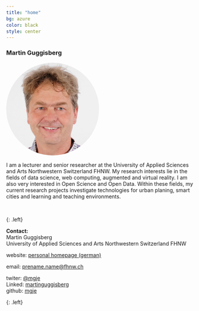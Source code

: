 ```yaml
---
title: "home"
bg: azure
color: black
style: center
---
```

### Martin Guggisberg
<img src="img/mgje.jpeg" style="border-radius: 256px !important; max-height: 250px;"/>

I am a lecturer and senior researcher at the University of Applied Sciences and Arts Northwestern Switzerland FHNW. My research interests lie in the fields of data science, web computing, augmented and virtual reality.
I am also very interested in Open Science and Open Data. Within these fields, my current research projects investigate technologies for urban planing, smart cities and learning and teaching environments. 


<br/>

{: .left}

**Contact:**<br/>
Martin Guggisberg<br/>
University of Applied Sciences and Arts Northwestern Switzerland FHNW

website: [personal homepage (german)](http://web.fhnw.ch/ph/mathematikdidaktik/professur-mathedidaktik-s1-s2/team/martin-guggisberg)

email: prename.name@fhnw.ch<br/>

<i class="fa fa-twitter" aria-hidden="true"></i>
twiter: [@mgje](https://twitter.com/mgje)<br>
Linked<i class="fa fa-linkedin" aria-hidden="true"></i>: [martinguggisberg](https://www.linkedin.com/in/martinguggisberg)<br>
<i class="fa fa-github" aria-hidden="true"></i>
github: [mgje](https://github.com/mgje)

{: .left}






